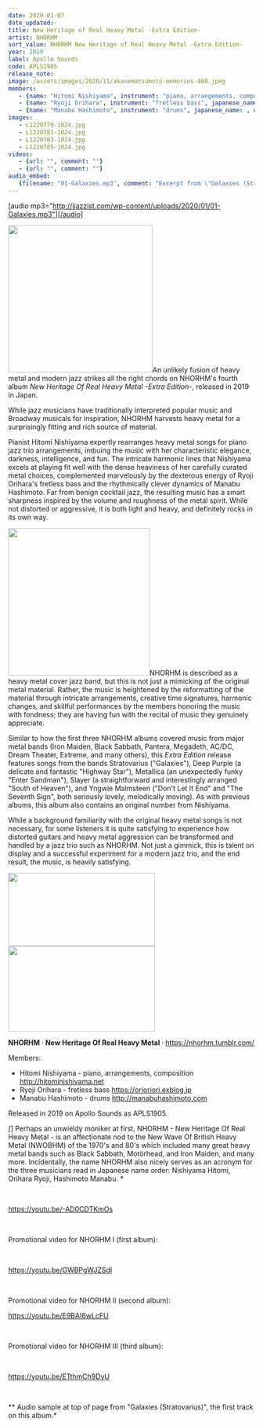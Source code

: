 ```yaml
---
date: 2020-01-07
date_updated: 
title: New Heritage of Real Heavy Metal -Extra Edition-
artist: NHORHM
sort_value: NHORHM New Heritage of Real Heavy Metal -Extra Edition-
year: 2019
label: Apollo Sounds
code: APLS1905
release_note: 
image: /assets/images/2020/11/akanematsumoto-memories-460.jpeg
members:
   - {name: "Hitomi Nishiyama", instrument: "piano, arrangements, composition", japanese_name: 西山瞳, url: "http://hitominishiyama.net"}
   - {name: "Ryoji Orihara", instrument: "fretless bass", japanese_name: , url: "https://orioriori.exblog.jp"}
   - {name: "Manabu Hashimoto", instrument: "drums", japanese_name: , url: "http://manabuhashimoto.com"}
images: 
   - L1220779-1024.jpg
   - L1220781-1024.jpg
   - L1220783-1024.jpg
   - L1220785-1024.jpg
videos: 
   - {url: "", comment: ""}
   - {url: "", comment: ""}
audio_embed:
   {filename: "01-Galaxies.mp3", comment: "Excerpt from \"Galaxies (Stratovarius)\", the first track on this album:"}
---
```

[audio mp3="http://jjazzist.com/wp-content/uploads/2020/01/01-Galaxies.mp3"][/audio]

<a href="http://jjazzist.com/wp-content/uploads/2019/11/L1220779.jpg"><img class="size-medium wp-image-4667 alignright" src="http://jjazzist.com/wp-content/uploads/2019/11/L1220779-295x300.jpg" alt="" width="295" height="300" /></a>An unlikely fusion of heavy metal and modern jazz strikes all the right chords on NHORHM's fourth album *New Heritage Of Real Heavy Metal -Extra Edition-*, released in 2019 in Japan.

While jazz musicians have traditionally interpreted popular music and Broadway musicals for inspiration, NHORHM harvests heavy metal for a surprisingly fitting and rich source of material.

Pianist Hitomi Nishiyama expertly rearranges heavy metal songs for piano jazz trio arrangements, imbuing the music with her characteristic elegance, darkness, intelligence, and fun. The intricate harmonic lines that Nishiyama excels at playing fit well with the dense heaviness of her carefully curated metal choices, complemented marvelously by the dexterous energy of Ryoji Orihara's fretless bass and the rhythmically clever dynamics of Manabu Hashimoto. Far from benign cocktail jazz, the resulting music has a smart sharpness inspired by the volume and roughness of the metal spirit. While not distorted or aggressive, it is both light and heavy, and definitely rocks in its own way.

<a href="http://jjazzist.com/wp-content/uploads/2019/11/L1220781.jpg"><img class="size-medium wp-image-4668 alignright" src="http://jjazzist.com/wp-content/uploads/2019/11/L1220781-289x300.jpg" alt="" width="289" height="300" /></a>NHORHM is described as a heavy metal cover jazz band, but this is not just a mimicking of the original metal material. Rather, the music is heightened by the reformatting of the material through intricate arrangements, creative time signatures, harmonic changes, and skillful performances by the members honoring the music with fondness; they are having fun with the recital of music they genuinely appreciate.

Similar to how the first three NHORHM albums covered music from major metal bands (Iron Maiden, Black Sabbath, Pantera, Megadeth, AC/DC, Dream Theater, Extreme, and many others), this *Extra Edition* release features songs from the bands Stratovarius ("Galaxies"), Deep Purple (a delicate and fantastic "Highway Star"), Metallica (an unexpectedly funky "Enter Sandman"), Slayer (a straightforward and interestingly arranged "South of Heaven"), and Yngwie Malmsteen ("Don't Let It End" and "The Seventh Sign", both seriously lovely, melodically moving). As with previous albums, this album also contains an original number from Nishiyama.

While a background familiarity with the original heavy metal songs is not necessary, for some listeners it is quite satisfying to experience how distorted guitars and heavy metal aggression can be transformed and handled by a jazz trio such as NHORHM. Not just a gimmick, this is talent on display and a successful experiment for a modern jazz trio, and the end result, the music, is heavily satisfying.

<a href="http://jjazzist.com/wp-content/uploads/2019/11/L1220783.jpg"><img class="alignnone size-medium wp-image-4669" src="http://jjazzist.com/wp-content/uploads/2019/11/L1220783-300x149.jpg" alt="" width="300" height="149" /></a> <a href="http://jjazzist.com/wp-content/uploads/2019/11/L1220785.jpg"><img class="alignnone size-medium wp-image-4670" src="http://jjazzist.com/wp-content/uploads/2019/11/L1220785-300x174.jpg" alt="" width="300" height="174" /></a>

<strong>NHORHM · New Heritage Of Real Heavy Metal · </strong><a href="https://nhorhm.tumblr.com/">https://nhorhm.tumblr.com/</a>

Members:
<ul>
 	<li>Hitomi Nishiyama - piano, arrangements, composition <a href="http://hitominishiyama.net">http://hitominishiyama.net</a></li>
 	<li>Ryoji Orihara - fretless bass <a href="https://orioriori.exblog.jp/">https://orioriori.exblog.jp</a></li>
 	<li>Manabu Hashimoto - drums <a href="http://manabuhashimoto.com">http://manabuhashimoto.com</a></li>
</ul>
Released in 2019 on Apollo Sounds as APLS1905.

*[*] Perhaps an unwieldy moniker at first, NHORHM - New Heritage Of Real Heavy Metal - is an affectionate nod to the New Wave Of British Heavy Metal (NWOBHM) of the 1970's and 80's which included many great heavy metal bands such as Black Sabbath, Motörhead, and Iron Maiden, and many more. Incidentally, the name NHORHM also nicely serves as an acronym for the three musicians read in Japanese name order: Nishiyama Hitomi, Orihara Ryoji, Hashimoto Manabu. *

&nbsp;

https://youtu.be/-AD0CDTKmOs

&nbsp;

Promotional video for NHORHM I (first album):

&nbsp;

https://youtu.be/GWBPgWJZSdI

&nbsp;

Promotional video for NHORHM II (second album):

https://youtu.be/E9BAI6wLcFU

&nbsp;

Promotional video for NHORHM III (third album):

&nbsp;

https://youtu.be/ETthmCh9DyU

&nbsp;

** Audio sample at top of page from "Galaxies (Stratovarius)", the first track on this album.*
